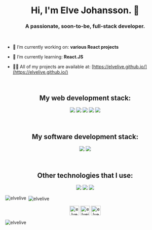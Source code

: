 <h1 align="center">Hi, I'm Elve Johansson. 👋</h1>
<h3 align="center">A passionate, soon-to-be, full-stack developer.</h3>

<br>
<p align="left">
  
  - 🔭 I’m currently working on: **various React projects**
  
  - 🌱 I’m currently learning: **React.JS**
  
  - 👨‍💻 All of my projects are available at: [https://elvelive.github.io/](https://elvelive.github.io/)
</p>

<br>
<h2 align="center">My web development stack:</h2>
<p align="center">
  <!-- HTML/CSS/JS -->
  <img src="https://img.shields.io/badge/html5%20-%23E34F26.svg?&style=for-the-badge&logo=html5&logoColor=white" />
  <img src="https://img.shields.io/badge/css3%20-%231572B6.svg?&style=for-the-badge&logo=css3&logoColor=white" />
  <img src="https://img.shields.io/badge/javascript%20-%23323330.svg?&style=for-the-badge&logo=javascript&logoColor=%23F7DF1E" />
  
  <!-- Frameworks -->
  <img src="https://img.shields.io/badge/react%20-%2320232a.svg?&style=for-the-badge&logo=react&logoColor=%2361DAFB" />
  <img src="https://img.shields.io/badge/bootstrap%20-%23563D7C.svg?&style=for-the-badge&logo=bootstrap&logoColor=white" />
</p>

<br>
<h2 align="center">My software development stack:</h2>
<p align="center">
  <!-- Languages -->
  <img src="https://img.shields.io/badge/python%20-%2314354C.svg?&style=for-the-badge&logo=python&logoColor=white"/>
  <img src="https://img.shields.io/badge/c%23%20-%23239120.svg?&style=for-the-badge&logo=c-sharp&logoColor=white"/>
</p>

<br>
<h2 align="center">Other technologies that I use:</h2>
<p align="center">
  <!-- VSC -->
  <img src="https://img.shields.io/badge/git%20-%23F05033.svg?&style=for-the-badge&logo=git&logoColor=white"/>
  <img src="https://img.shields.io/badge/github%20-%23121011.svg?&style=for-the-badge&logo=github&logoColor=white"/>
  
  <!-- Other -->
  <img src="https://img.shields.io/badge/markdown-%23000000.svg?&style=for-the-badge&logo=markdown&logoColor=white"/>
</p>

<p>
  <img align="left" src="https://github-readme-stats.vercel.app/api/top-langs/?username=elvelive&layout=compact&hide=html" alt="elvelive" />
</p>

<p>&nbsp;<img align="center" src="https://github-readme-stats.vercel.app/api?username=elvelive&show_icons=true" alt="elvelive" /></p>

<p align="center">
  <a href="https://codepen.io/elve_live" target="blank"><img align="center" src="https://cdn.jsdelivr.net/npm/simple-icons@3.0.1/icons/codepen.svg" alt="elve_live" height="30" width="30" /></a>
  <a href="https://linkedin.com/in/elvejohansson" target="blank"><img align="center" src="https://cdn.jsdelivr.net/npm/simple-icons@3.0.1/icons/linkedin.svg" alt="elvejohansson" height="30" width="30" /></a>
  <a href="https://instagram.com/elve_live" target="blank"><img align="center" src="https://cdn.jsdelivr.net/npm/simple-icons@3.0.1/icons/instagram.svg" alt="elve_live" height="30" width="30" /></a>
</p>

<p align="left">
  <img src="https://komarev.com/ghpvc/?username=elvelive" alt="elvelive"/>
</p>
